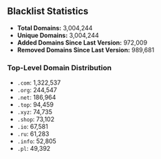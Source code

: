 ## Blacklist Statistics

- **Total Domains:** 3,004,244
- **Unique Domains:** 3,004,244
- **Added Domains Since Last Version:** 972,009
- **Removed Domains Since Last Version:** 989,681

### Top-Level Domain Distribution

-  `.com`: 1,322,537
-  `.org`: 244,547
-  `.net`: 186,964
-  `.top`: 94,459
-  `.xyz`: 74,735
-  `.shop`: 73,102
-  `.io`: 67,581
-  `.ru`: 61,283
-  `.info`: 52,805
-  `.pl`: 49,392
